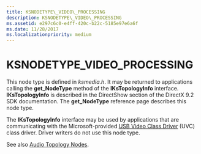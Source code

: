 ```yaml
---
title: KSNODETYPE\_VIDEO\_PROCESSING
description: KSNODETYPE\_VIDEO\_PROCESSING
ms.assetid: e297c6c0-e4ff-420c-b22c-5185e97e6a6f
ms.date: 11/28/2017
ms.localizationpriority: medium
---
```


# KSNODETYPE\_VIDEO\_PROCESSING


This node type is defined in *ksmedia.h*. It may be returned to applications calling the **get\_NodeType** method of the **IKsTopologyInfo** interface. **IKsTopologyInfo** is described in the DirectShow section of the DirectX 9.2 SDK documentation. The **get\_NodeType** reference page describes this node type.

The **IKsTopologyInfo** interface may be used by applications that are communicating with the Microsoft-provided [USB Video Class Driver](https://msdn.microsoft.com/library/windows/hardware/ff568649) (UVC) class driver. Driver writers do not use this node type.

See also [Audio Topology Nodes](https://msdn.microsoft.com/library/windows/hardware/ff536219).

 

 





